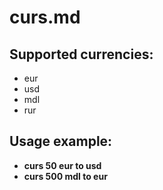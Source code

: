 curs.md
=======

## Supported currencies:
* eur
* usd
* mdl
* rur

## Usage example:

* **curs 50 eur to usd**
* **curs 500 mdl to eur**
